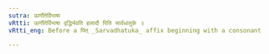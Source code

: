 ```yaml
---
sutra: ऊर्णोतेर्विभाषा
vRtti: ऊर्णोतेर्विभाषा वृद्धिर्भवति हलादौ पिति सार्वधातुके ॥
vRtti_eng: Before a पित् _Sarvadhatuka_ affix beginning with a consonant, the final उ of ऊर्णु gets optionally _vriddhi_.

---
```

